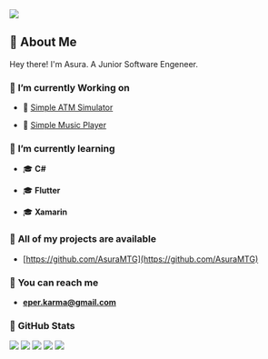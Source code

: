 <img src="https://images.ctfassets.net/k428n7s2pxlu/7Huq47vQhUQM84EgegiMCo/e5b94975b07b43b89bd33f18351c29da/blog-post-blog-three-perks-software-developer.jpg">

## 👋 **About Me**

Hey there! I'm Asura. A Junior Software Engeneer.

### 🌌 **I’m currently Working on**

- 📌 [Simple ATM Simulator](https://github.com/AsuraMTG/SimpleATM) 

- 📌 [Simple Music Player](https://github.com/AsuraMTG/simpleMusicPlayer)

### 🌌 **I’m currently learning**

- 🎓 **C#**
  
- 🎓 **Flutter**
  
- 🎓 **Xamarin**
 
### 🌌 **All of my projects are available**

- [https://github.com/AsuraMTG](https://github.com/AsuraMTG)

### 🌌 **You can reach me**

- **eper.karma@gmail.com**

### 🌌 **GitHub Stats**

![](http://github-profile-summary-cards.vercel.app/api/cards/profile-details?username=asuramtg&theme=github_dark)
![](http://github-profile-summary-cards.vercel.app/api/cards/repos-per-language?username=asuramtg&theme=github_dark)
![](http://github-profile-summary-cards.vercel.app/api/cards/most-commit-language?username=asuramtg&theme=github_dark)
![](http://github-profile-summary-cards.vercel.app/api/cards/stats?username=asuramtg&theme=github_dark)
![](http://github-profile-summary-cards.vercel.app/api/cards/productive-time?username=asuramtg&theme=github_dark&utcOffset=8)
